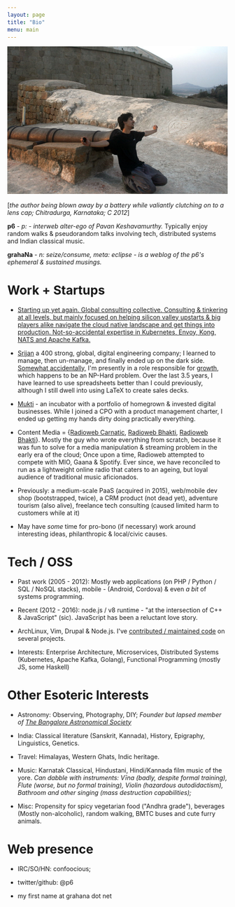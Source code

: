 ```yaml
---
layout: page
title: "Bio"
menu: main
---
```


<img src="/public/IMG_1123.JPG"/>

[_the author being blown away by a battery while valiantly clutching on to a lens cap; Chitradurga, Karnataka; C 2012_]

**p6** - _p: - interweb alter-ego of Pavan Keshavamurthy._ Typically enjoy random walks & pseudorandom talks involving tech, distributed systems and Indian classical music.

**grahaNa** - _n: seize/consume, meta: eclipse - is a weblog of the p6's ephemeral & sustained musings._

Work + Startups
===============
+ <a href="https://platformatory.io">Starting up yet again. Global consulting collective. Consulting & tinkering at all levels, but mainly focused on helping silicon valley upstarts & big players alike navigate the cloud native landscape and get things into production. Not-so-accidental expertise in Kubernetes, Envoy, Kong, NATS and Apache Kafka.
  
+ <a href="http://srijan.net">Srijan</a> a 400 strong, global, digital engineering company; I learned to manage, then un-manage, and finally ended up on the dark side. <a href="https://en.wikipedia.org/wiki/Impostor_syndrome">Somewhat accidentally,</a> I'm presently in a role responsible for <a href="https://en.wikipedia.org/wiki/Travelling_salesman_problem">growth</a>, which happens to be an NP-Hard problem. Over the last 3.5 years, I have learned to use spreadsheets better than I could previously, although I still dwell into using LaTeX to create sales decks.

+ <a href="http://muktilifestyle.com">Mukti</a> - an incubator with a portfolio of homegrown & invested digital businesses. While I joined a CPO with a product management charter, I ended up getting my hands dirty doing practically everything. 

+ Content Media = {<a href="http://radioweb.in/programs">Radioweb Carnatic</a>, <a href="http://bhakti.radioweb.in">Radioweb Bhakti</a>, <a href="http://hindustani.radioweb.in">Radioweb Bhakti</a>}. Mostly the guy who wrote everything from scratch, because it was fun to solve for a media manipulation & streaming problem in the early era of the cloud; Once upon a time, Radioweb attempted to compete with MIO, Gaana & Spotify. Ever since, we have reconciled to run as a lightweight online radio that caters to an ageing, but loyal audience of traditional music aficionados.

+ Previously: a medium-scale PaaS (acquired in 2015), web/mobile dev shop (bootstrapped, twice), a CRM product (not dead yet), adventure tourism (also alive), freelance tech consulting (caused limited harm to customers while at it)

+ May have _some_ time for pro-bono (if necessary) work around interesting ideas, philanthropic & local/civic causes. 

Tech / OSS
==========

+ Past work (2005 - 2012): Mostly web applications (on PHP / Python / SQL / NoSQL stacks), mobile - (Android, Cordova) & even _a bit_ of systems programming.

+ Recent (2012 - 2016): node.js / v8 runtime - "at the intersection of C++ & JavaScript" (sic). JavaScript has been a reluctant love story.

+ ArchLinux, Vim, Drupal & Node.js. I've <a href="http://cia.vc/stats/author/p6">contributed / maintained code</a> on several projects.

+ Interests: Enterprise Architecture, Microservices, Distributed Systems (Kubernetes, Apache Kafka, Golang), Functional Programming (mostly JS, some Haskell)

Other Esoteric Interests
=========

+ Astronomy: Observing, Photography, DIY;  *Founder but lapsed member of <a href="http://bas.org.in">The Bangalore Astronomical Society</a>*

+ India: Classical literature (Sanskrit, Kannada), History, Epigraphy, Linguistics, Genetics.

+ Travel: Himalayas, Western Ghats, Indic heritage.

+ Music: Karnatak Classical, Hindustani, Hindi/Kannada film music of the yore. *Can dabble with instruments: Vīna (badly, despite formal training), Flute (worse, but no formal training), Violin (hazardous autodidactism), Bathroom and other singing (mass destruction capabilities);*

+ Misc: Propensity for spicy vegetarian food ("Andhra grade"), beverages (Mostly non-alcoholic), random walking, BMTC buses and cute furry animals.

Web presence
============

+ IRC/SO/HN: confoocious;

+ twitter/github: @p6

+ my first name at grahana dot net
